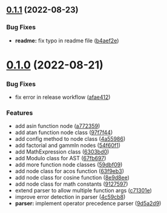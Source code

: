 ## [0.1.1](https://github.com/olamide203/math-expression/compare/v0.1.0...v0.1.1) (2022-08-23)


### Bug Fixes

* **readme:** fix typo in readme file ([b4aef2e](https://github.com/olamide203/math-expression/commit/b4aef2ef9d504537eb68a3483e1b400b13bdfb9d))



# [0.1.0](https://github.com/olamide203/math-expression/compare/9d5a2d97598d15e445decc6049b23377bf1cef81...v0.1.0) (2022-08-21)


### Bug Fixes

* fix error in release workflow ([afae412](https://github.com/olamide203/math-expression/commit/afae41270dfef9cc80162986047a776d758333d1))


### Features

* add asin function node ([a772359](https://github.com/olamide203/math-expression/commit/a772359a0cbab1b9284b487243cac17b226cc149))
* add atan function node class ([97f7f44](https://github.com/olamide203/math-expression/commit/97f7f44d212e4ea52fb99a8b33412a209ea21211))
* add config method to node class ([4a55986](https://github.com/olamide203/math-expression/commit/4a55986ac441a826339e6e9680e710cf1d018eb2))
* add factorial and gammln nodes ([54f60f1](https://github.com/olamide203/math-expression/commit/54f60f17b53ee96fa04c2dbcdd660ed2578857b5))
* add MathExpression class ([6303bd0](https://github.com/olamide203/math-expression/commit/6303bd0b2d87f72d7bac25803e6ba57cdf17b818))
* add Modulo class for AST ([67fb697](https://github.com/olamide203/math-expression/commit/67fb697078852f3cf25c95e58e4e7491d8ac5753))
* add more function node classes ([59dbf09](https://github.com/olamide203/math-expression/commit/59dbf09d3fbdbdea64cee3c27a539a80a512de85))
* add node class for acos function ([63f9eb3](https://github.com/olamide203/math-expression/commit/63f9eb3bf90d48ddbe02f16558d926f9e2dc8486))
* add node class for cosine function ([8e9d8ee](https://github.com/olamide203/math-expression/commit/8e9d8ee853f54bf515e4dea8bbaca90e2d0a6376))
* add node class for math constants ([9127597](https://github.com/olamide203/math-expression/commit/912759783d0759195ed646ab8b48ff2e91c079eb))
* extend parser to allow multiple function args ([c71301e](https://github.com/olamide203/math-expression/commit/c71301e1e163a21a8e48eaea643f55a5872c0c2d))
* improve error detection in parser ([4c59cb8](https://github.com/olamide203/math-expression/commit/4c59cb88cf6d81876a9f0c45ab34f141d6da6bff))
* **parser:** implement operator precedence parser ([9d5a2d9](https://github.com/olamide203/math-expression/commit/9d5a2d97598d15e445decc6049b23377bf1cef81))



